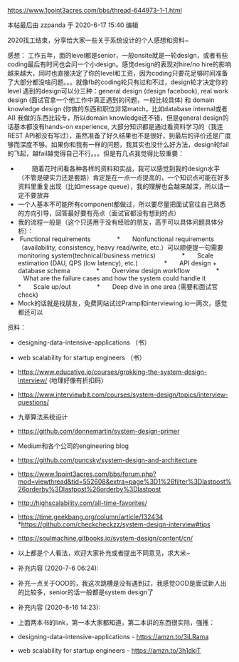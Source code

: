 https://www.1point3acres.com/bbs/thread-644973-1-1.html

本帖最后由 zzpanda 于 2020-6-17 15:40 编辑


2020找工结束，分享给大家一些关于系统设计的个人感想和资料~

感想：
工作五年，面的level都是senior，一般onsite就是一轮design，或者有些coding最后有时间也会问一个小design。感觉design的表现对hire/no hire的影响越来越大，同时也直接决定了你的level和工资，因为coding只要花足够时间准备了大部分都没啥问题。。。就像fb的coding轮只有过和不过，design轮才决定你的level
遇到的design可以分三种：general design (design facebook), real work design (面试官拿一个他工作中真正遇到的问题，一般比较具体) 和 domain knowledge design (你做的东西和职位非常match，比如database internal或者AI)
我做的东西比较专，所以domain knowledge还不错，但是general design的话基本都没有hands-on experience, 大部分知识都是通过看资料学习的（我连REST API都没有写过），虽然准备了好久结果也不是很好，到最后的评价还是广度够而深度不够。如果你和我有一样的问题，我其实也没什么好方法，design轮fail的飞起，越fail越觉得自己不行。。。但是有几点我觉得比较重要：
*          随着花时间看各种各样的资料和实战，我可以感觉到我的design水平（不管是硬实力还是套路）肯定是在一点一点提高的，一个知识点可能在好多资料里重复出现（比如message queue），我的理解也会越来越深，所以请一定不要放弃
* 一个人基本不可能所有component都做过，所以要尽量把面试官往自己熟悉的方向引导，回答最好要有亮点（面试官都没有想到的点）
* 我的流程一般是（这个只适用于没有经验的朋友，高手可以具体问题具体分析）：
*    Functional requirements
              *       Nonfunctional requirements （availability, consistency, heavy read/write, etc.）可以顺便提一句需要monitoring system(technical/business metrics)
              *       Scale estimation (DAU, QPS (low latency), etc.)
              *       API design + database schema
              *       Overview design workflow
              *       What are the failure cases and how the system could handle it
              *       Scale up/out
              *       Deep dive in one area (需要和面试官check)
* Mock的话就是找朋友，免费网站试过Pramp和interviewing.io一两次，感觉都还可以

资料：
* designing-data-intensive-applications （书）
* web scalability for startup engineers （书）
* https://www.educative.io/courses/grokking-the-system-design-interview/ (地理好像有折扣码）
* https://www.interviewbit.com/courses/system-design/topics/interview-questions/
* 九章算法系统设计
* https://github.com/donnemartin/system-design-primer
* Medium和各个公司的engineering blog
* https://github.com/puncsky/system-design-and-architecture
* https://www.1point3acres.com/bbs/forum.php?mod=viewthread&tid=552608&extra=page%3D1%26filter%3Dlastpost%26orderby%3Dlastpost%26orderby%3Dlastpost
* http://highscalability.com/all-time-favorites/
* https://time.geekbang.org/column/article/132434
*https://github.com/checkcheckzz/system-design-interview#tips
* https://soulmachine.gitbooks.io/system-design/content/cn/

* 以上都是个人看法，欢迎大家补充或者提出不同意见，求大米~





* 补充内容 (2020-7-6 06:24):
* 补充一点关于OOD的，我这次跳槽是没有遇到过，我感觉OOD是面试新人出的比较多，senior的话一般都是system design了

* 补充内容 (2020-8-16 14:23):
* 上面两本书的link，第一本大家都知道，第二本讲的东西很实际，强推：
* designing-data-intensive-applications - https://amzn.to/3iLRama
* web scalability for startup engineers - https://amzn.to/3h1dkjT